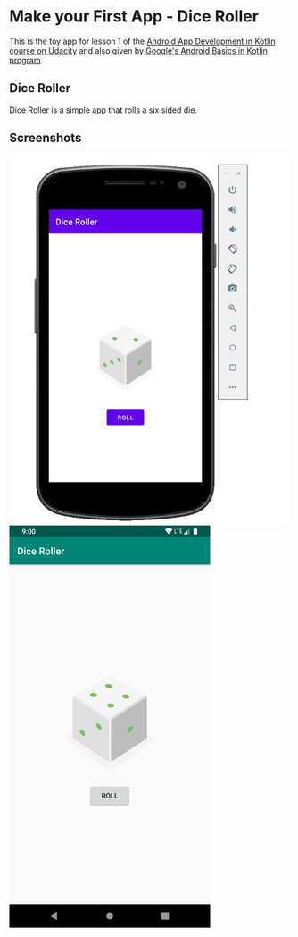 # Make your First App - Dice Roller

This is the toy app for lesson 1 of the [Android App Development in Kotlin course on Udacity](https://www.udacity.com/course/developing-android-apps-with-kotlin--ud9012) and also given by [Google's Android Basics in Kotlin program](https://developer.android.com/courses/android-basics-kotlin/course).

## Dice Roller

Dice Roller is a simple app that rolls a six sided die.


## Screenshots

![Screenshot1](android_dice_app.PNG) ![Screenshot1](screen1.png)
